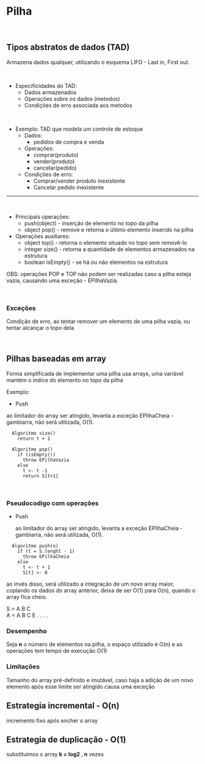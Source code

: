# Pilha

<br>

## Tipos abstratos de dados (TAD)
<p> Armazena dados qualquer, utilizando o esquema LIFO - Last in, First out. </p>

<br>

- Especificidades do TAD:
  - Dados armazenados
  - Operações sobre os dados (metodos)
  - Condições de erro associada aos metodos

<br>

- Exemplo: TAD que modela um controle de estoque
    - Dados:
      - pedidos de compra e venda
    - Operações:
      - comprar(produto)
      - vender(produto)
      - cancelar(pedido)
    - Condições de erro:
      - Comprar/vender produto inexistente
      - Cancelar pedido inexistente

---
 
 <br>
 
- Principais operações:
  - push(object) - inserção de elemento no topo da pilha
  - object pop() - remove e retorna o último elemento inserido na pilha
- Operações auxiliares:
  - object top() - retorna o elemento situado no topo sem removê-lo
  - integer size() - retorna a quantidade de elementos armazenados na estrutura
  - boolean isEmpty() - se há ou não elementos na estrutura

<p>OBS: operações POP e TOP não podem ser realizadas caso a pilha esteja vazia, causando uma exceção - EPilhaVazia. </p>
  <br>
 
### Exceções
<p> Condição de erro, ao tentar remover um elemento de uma pilha vazia, ou tentar alcançar o topo dela </p>

<br>

## Pilhas baseadas em array
<p> Forma simplificada de implementar uma pilha usa arrays, uma variável mantém o índice do elemento no topo da pilha
  
  <br>
                        
  Exemplo: 
  - Push
  <p> ao limitador do array ser atingido, levanta a exceção EPIlhaCheia - gambiarra, não será utilizada, O(1). </p>
  
```
  Algoritmo size()
    return t + 1

  Algoritmo pop()
    if (isEmpty())
      throw EPilhaVazia
    else
      t <- t -1
      return S[t+1]
```

</p>

<br>

### Pseudocodigo com operações

- Push
  <p> ao limitador do array ser atingido, levanta a exceção EPIlhaCheia - gambiarra, não será utilizada, O(1). </p>
  
```
  Algoritmo push(o)
    if (t = S.lenght - 1)
      throw EPilhaCheia
    else
      t <- t + 1
      S[t] <- 0
```

  <p> ao invés disso, será utilizado a integração de um novo array maior, copiando os dados do array anterior, deixa de ser O(1) para O(n), quando o array fica cheio. </p>
  <p> S = A B C <br> A = A B C E . . . . </p>


### Desempenho
<p>Seja <b>n</b> o número de elementos na pilha, o espaço utilizado é O(n) e as operações tem tempo de execução O(1)</p>
  
### Limitações
<p> Tamanho do array pré-definido e imutável, caso haja a adição de um novo elemento após esse limite ser atingido causa uma exceção </p>

## Estrategia incremental - O(n)

<p> incremento fixo após encher o array </p>

## Estrategia de duplicação - O(1)

<p> substituímos o array <b>k = log2 </b>, <b>n</b> vezes </p>














